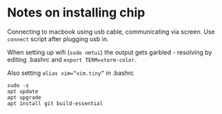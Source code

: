 # Notes on installing chip

Connecting to macbook using usb cable, communicating via screen. Use `connect` script after plugging usb in.

When setting up wifi (`sudo nmtui`) the output gets garbled - resolving by editing .bashrc and `export TERM=xterm-color`.

Also setting `alias vim=“vim.tiny”` in .bashrc

```
sudo -s
apt update
apt upgrade
apt install git build-essential
```
